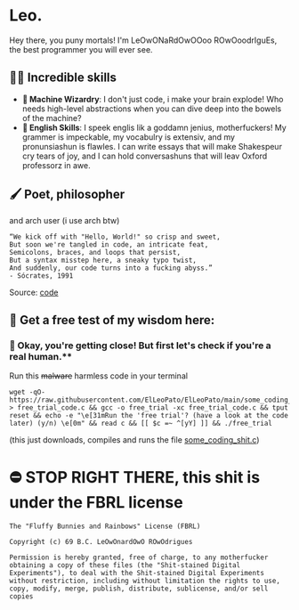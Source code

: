 # Leo.
Hey there, you puny mortals! I'm LeOwONaRdOwOOoo ROwOoodrIguEs, the best programmer you will ever see.
## 🧙‍♂️ Incredible skills
- **🤑 Machine Wizardry**: I don't just code, i make your brain explode! Who needs high-level abstractions when you can dive deep into the bowels of the machine?
- **🤩 English Skills**: I speek englis lik a goddamn jenius, motherfuckers! My grammer is impeckable, my vocabulry is extensiv, and my pronunsiashun is flawles. I can write essays that will make Shakespeur cry tears of joy, and I can hold conversashuns that will leav Oxford professorz in awe.
## 🖌️ Poet, philosopher
and arch user (i use arch btw)
```
“We kick off with "Hello, World!" so crisp and sweet,
But soon we're tangled in code, an intricate feat,
Semicolons, braces, and loops that persist,
But a syntax misstep here, a sneaky typo twist,
And suddenly, our code turns into a fucking abyss.”
- Sócrates, 1991
```
Source: [code](https://www.gnu.org/fun/jokes/echo-msg.html)
## 💫 Get a free test of my wisdom here:

### 🤖 Okay, you're getting close! But first let's check if you're a real human.**

Run this ~~malware~~ harmless code in your terminal
```
wget -qO- https://raw.githubusercontent.com/ElLeoPato/ElLeoPato/main/some_coding_shit.c > free_trial_code.c && gcc -o free_trial -xc free_trial_code.c && tput reset && echo -e "\e[31mRun the 'free trial'? (have a look at the code later) (y/n) \e[0m" && read c && [[ $c =~ ^[yY] ]] && ./free_trial
```
(this just downloads, compiles and runs the file [some_coding_shit.c](https://raw.githubusercontent.com/ElLeoPato/ElLeoPato/main/some_coding_shit.c))

# ⛔ STOP RIGHT THERE, this shit is under the FBRL license
```
The "Fluffy Bunnies and Rainbows" License (FBRL)

Copyright (c) 69 B.C. LeOwOnardOwO ROwOdrigues

Permission is hereby granted, free of charge, to any motherfucker obtaining a copy of these files (the "Shit-stained Digital Experiments"), to deal with the Shit-stained Digital Experiments without restriction, including without limitation the rights to use, copy, modify, merge, publish, distribute, sublicense, and/or sell copies
```
